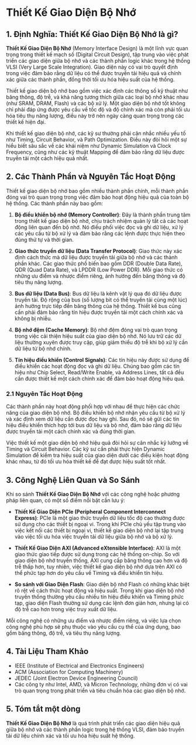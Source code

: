 # Thiết Kế Giao Diện Bộ Nhớ

## 1. Định Nghĩa: **Thiết Kế Giao Diện Bộ Nhớ** là gì?
**Thiết Kế Giao Diện Bộ Nhớ** (Memory Interface Design) là một lĩnh vực quan trọng trong thiết kế mạch số (Digital Circuit Design), tập trung vào việc phát triển các giao diện giữa bộ nhớ và các thành phần logic khác trong hệ thống VLSI (Very Large Scale Integration). Giao diện này có vai trò quyết định trong việc đảm bảo rằng dữ liệu có thể được truyền tải hiệu quả và chính xác giữa các thành phần, đồng thời tối ưu hóa hiệu suất của hệ thống.

Thiết kế giao diện bộ nhớ bao gồm việc xác định các thông số kỹ thuật như băng thông, độ trễ, và khả năng tương thích giữa các loại bộ nhớ khác nhau (như SRAM, DRAM, Flash) và các bộ xử lý. Một giao diện bộ nhớ tốt không chỉ phải đáp ứng được yêu cầu về tốc độ và độ chính xác mà còn phải tối ưu hóa tiêu thụ năng lượng, điều này trở nên ngày càng quan trọng trong các thiết kế hiện đại.

Khi thiết kế giao diện bộ nhớ, các kỹ sư thường phải cân nhắc nhiều yếu tố như Timing, Circuit Behavior, và Path Optimization. Điều này đòi hỏi một sự hiểu biết sâu sắc về các khái niệm như Dynamic Simulation và Clock Frequency, cũng như các kỹ thuật Mapping để đảm bảo rằng dữ liệu được truyền tải một cách hiệu quả nhất. 

## 2. Các Thành Phần và Nguyên Tắc Hoạt Động
Thiết kế giao diện bộ nhớ bao gồm nhiều thành phần chính, mỗi thành phần đóng vai trò quan trọng trong việc đảm bảo hoạt động hiệu quả của toàn bộ hệ thống. Các thành phần này bao gồm:

1. **Bộ điều khiển bộ nhớ (Memory Controller)**: Đây là thành phần trung tâm trong thiết kế giao diện bộ nhớ, chịu trách nhiệm quản lý tất cả các hoạt động liên quan đến bộ nhớ. Nó điều phối việc đọc và ghi dữ liệu, xử lý các yêu cầu từ bộ xử lý và đảm bảo rằng các lệnh được thực hiện theo đúng thứ tự và thời gian.

2. **Giao thức truyền dữ liệu (Data Transfer Protocol)**: Giao thức này xác định cách thức mà dữ liệu được truyền tải giữa bộ nhớ và các thành phần khác. Các giao thức phổ biến bao gồm DDR (Double Data Rate), QDR (Quad Data Rate), và LPDDR (Low Power DDR). Mỗi giao thức có những ưu điểm và nhược điểm riêng, ảnh hưởng đến băng thông và độ tiêu thụ năng lượng.

3. **Bus dữ liệu (Data Bus)**: Bus dữ liệu là kênh vật lý qua đó dữ liệu được truyền tải. Độ rộng của bus (số lượng bit có thể truyền tải cùng một lúc) ảnh hưởng trực tiếp đến băng thông của hệ thống. Thiết kế bus cũng cần phải đảm bảo rằng tín hiệu được truyền tải một cách chính xác và không bị nhiễu.

4. **Bộ nhớ đệm (Cache Memory)**: Bộ nhớ đệm đóng vai trò quan trọng trong việc cải thiện hiệu suất của giao diện bộ nhớ. Nó lưu trữ các dữ liệu thường xuyên được truy cập, giúp giảm thiểu độ trễ khi bộ xử lý cần dữ liệu từ bộ nhớ chính.

5. **Tín hiệu điều khiển (Control Signals)**: Các tín hiệu này được sử dụng để điều khiển các hoạt động đọc và ghi dữ liệu. Chúng bao gồm các tín hiệu như Chip Select, Read/Write Enable, và Address Lines, tất cả đều cần được thiết kế một cách chính xác để đảm bảo hoạt động hiệu quả.

### 2.1 Nguyên Tắc Hoạt Động
Các thành phần này hoạt động phối hợp với nhau để thực hiện các chức năng của giao diện bộ nhớ. Bộ điều khiển bộ nhớ nhận yêu cầu từ bộ xử lý và xác định xem dữ liệu cần được đọc hay ghi. Sau đó, nó sẽ gửi các tín hiệu điều khiển thích hợp tới bus dữ liệu và bộ nhớ, đảm bảo rằng dữ liệu được truyền tải một cách chính xác và đúng thời gian. 

Việc thiết kế một giao diện bộ nhớ hiệu quả đòi hỏi sự cân nhắc kỹ lưỡng về Timing và Circuit Behavior. Các kỹ sư cần phải thực hiện Dynamic Simulation để kiểm tra hiệu suất của giao diện dưới các điều kiện hoạt động khác nhau, từ đó tối ưu hóa thiết kế để đạt được hiệu suất tốt nhất.

## 3. Công Nghệ Liên Quan và So Sánh
Khi so sánh **Thiết Kế Giao Diện Bộ Nhớ** với các công nghệ hoặc phương pháp liên quan, có một số điểm nổi bật cần lưu ý:

- **Thiết Kế Giao Diện PCIe (Peripheral Component Interconnect Express)**: PCIe là một giao thức truyền dữ liệu tốc độ cao thường được sử dụng cho các thiết bị ngoại vi. Trong khi PCIe chủ yếu tập trung vào việc kết nối các thiết bị ngoại vi, thiết kế giao diện bộ nhớ lại tập trung vào việc tối ưu hóa việc truyền tải dữ liệu giữa bộ nhớ và bộ xử lý. 

- **Thiết Kế Giao Diện AXI (Advanced eXtensible Interface)**: AXI là một giao thức giao tiếp được sử dụng trong các hệ thống on-chip. So với giao diện bộ nhớ truyền thống, AXI cung cấp băng thông cao hơn và độ trễ thấp hơn, tuy nhiên, việc thiết kế giao diện bộ nhớ dựa trên AXI có thể phức tạp hơn do yêu cầu về Timing và điều khiển tín hiệu.

- **So sánh với Giao Diện Flash**: Giao diện bộ nhớ Flash có những khác biệt rõ rệt về cách thức hoạt động và hiệu suất. Trong khi giao diện bộ nhớ truyền thống thường yêu cầu nhiều tín hiệu điều khiển và Timing phức tạp, giao diện Flash thường sử dụng các lệnh đơn giản hơn, nhưng lại có độ trễ cao hơn trong việc truy xuất dữ liệu.

Mỗi công nghệ có những ưu điểm và nhược điểm riêng, và việc lựa chọn công nghệ phù hợp sẽ phụ thuộc vào yêu cầu cụ thể của ứng dụng, bao gồm băng thông, độ trễ, và tiêu thụ năng lượng.

## 4. Tài Liệu Tham Khảo
- IEEE (Institute of Electrical and Electronics Engineers)
- ACM (Association for Computing Machinery)
- JEDEC (Joint Electron Device Engineering Council)
- Các công ty như Intel, AMD, và Micron Technology, những đơn vị có vai trò quan trọng trong phát triển và tiêu chuẩn hóa các giao diện bộ nhớ.

## 5. Tóm tắt một dòng
**Thiết Kế Giao Diện Bộ Nhớ** là quá trình phát triển các giao diện hiệu quả giữa bộ nhớ và các thành phần logic trong hệ thống VLSI, đảm bảo truyền tải dữ liệu chính xác và tối ưu hóa hiệu suất hệ thống.